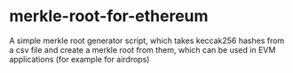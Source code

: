 # merkle-root-for-ethereum
A simple merkle root generator script, which takes keccak256 hashes from a csv file and create a merkle root from them, which can be used in EVM applications (for example for airdrops)
